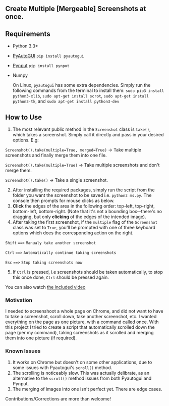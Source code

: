 ## Create Multiple [Mergeable] Screenshots at once.

## Requirements
  - Python 3.3+
  - [PyAutoGUI](https://pyautogui.readthedocs.io/en/latest/index.html)    ```pip install pyautogui```
  - [Pynput](https://pynput.readthedocs.io/en/latest/#)     ```pip install pynput```
  - Numpy
  
    On Linux, ```pyautogui``` has some extra dependencies. Simply run the following commands from the terminal to install them:
    ```sudo pip3 install python3-xlib```, 
    ```sudo apt-get install scrot```, 
    ```sudo apt-get install python3-tk```, and 
    ```sudo apt-get install python3-dev``` 
  
## How to Use
  1. The most relevant public method in the ```Screenshot``` class is ```take()```, which takes a screenshot.
  Simply call it directly and pass in your desired options. E.g:
  
  ```Screenshot().take(multiple=True, merged=True)``` -> Take multiple screenshots and finally merge them into one file.

  ```Screenshot().take(multiple=True)``` -> Take multiple screenshots and don't merge them.

  ```Screenshot().take()``` -> Take a single screenshot.

  2. After installing the required packages, simply run the script from the folder you want the screenshot to be saved i.e. ```python3 ms.py```. The console then prompts for mouse clicks as below.
  3. **Click** the edges of the area in the following order: top-left, top-right, bottom-left, bottom-right. (Note that it's not a bounding box--there's no dragging, but only **clicking** of the edges of the intended image).
  4. After taking the first screenshot, if the ```multiple``` flag of the ```Screenshot``` class was set to ```True```, you'll be prompted with one of three keyboard options which does the corresponding action on the right.
  
  ```Shift``` ```==>``` ```Manualy take another screenshot```
  
  ```Ctrl``` ```==>``` ```Automatically continue taking screenshots```
  
  ```Esc``` ```==>``` ```Stop taking screenshots now```
  
  5. If ```Ctrl``` is pressed, i.e screenshots should be taken automatically, to stop this once done, ```Ctrl``` should be pressed again.
  
  You can also watch [the included video](example.mp4)
  
### Motivation
I needed to screenshoot a whole page on Chrome, and did not want to have to take a screenshot, scroll down, take another screenshot, etc. I wanted everything on the page as one picture, with a command called once. With this project I tried to create a script that automatically scrolled down the page (per my command), taking screenshots as it scrolled and merging them into one picture (if required). 

### Known Issues
1. It works on Chrome but doesn't on some other applications, due to some issues with Pyautogui's ```scroll()``` method.
2. The scrolling is noticeably slow. This was actually delibrate, as an alternative to the ```scroll()``` method issues from both Pyautogui and Pynput.
3. The merging of images into one isn't perfect yet. There are edge cases.

Contributions/Corrections are more than welcome!


